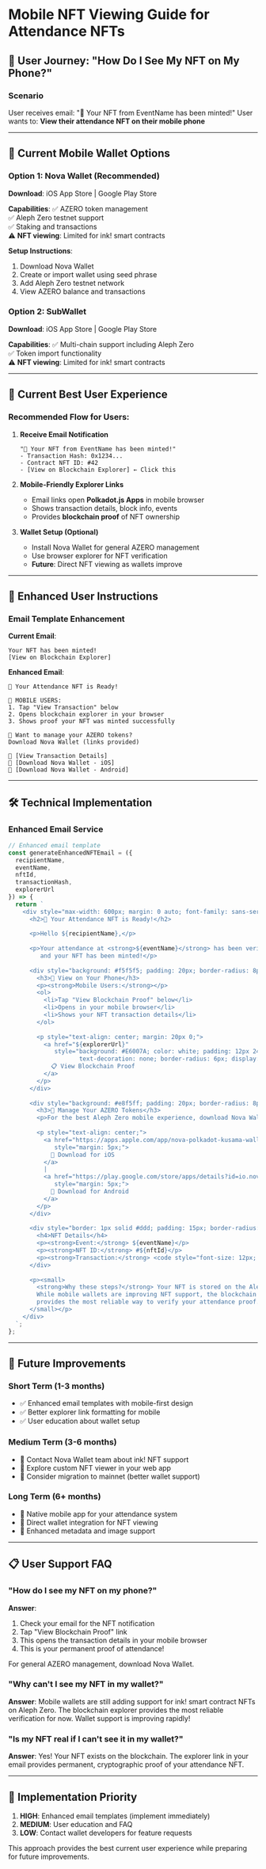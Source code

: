 # Mobile NFT Viewing Guide for Attendance NFTs

## 🎯 User Journey: "How Do I See My NFT on My Phone?"

### Scenario
User receives email: "🎉 Your NFT from EventName has been minted!"
User wants to: **View their attendance NFT on their mobile phone**

---

## 📱 Current Mobile Wallet Options

### Option 1: Nova Wallet (Recommended)
**Download**: iOS App Store | Google Play Store

**Capabilities**:
✅ AZERO token management  
✅ Aleph Zero testnet support  
✅ Staking and transactions  
⚠️ **NFT viewing**: Limited for ink! smart contracts  

**Setup Instructions**:
1. Download Nova Wallet
2. Create or import wallet using seed phrase
3. Add Aleph Zero testnet network
4. View AZERO balance and transactions

### Option 2: SubWallet  
**Download**: iOS App Store | Google Play Store

**Capabilities**:
✅ Multi-chain support including Aleph Zero  
✅ Token import functionality  
⚠️ **NFT viewing**: Limited for ink! smart contracts  

---

## 🔗 Current Best User Experience

### Recommended Flow for Users:

1. **Receive Email Notification**
   ```
   "🎉 Your NFT from EventName has been minted!"
   - Transaction Hash: 0x1234...
   - Contract NFT ID: #42
   - [View on Blockchain Explorer] ← Click this
   ```

2. **Mobile-Friendly Explorer Links**
   - Email links open **Polkadot.js Apps** in mobile browser
   - Shows transaction details, block info, events
   - Provides **blockchain proof** of NFT ownership

3. **Wallet Setup (Optional)**
   - Install Nova Wallet for general AZERO management
   - Use browser explorer for NFT verification
   - **Future**: Direct NFT viewing as wallets improve

---

## 🚀 Enhanced User Instructions

### Email Template Enhancement

**Current Email**:
```
Your NFT has been minted!
[View on Blockchain Explorer]
```

**Enhanced Email**:
```
🎉 Your Attendance NFT is Ready!

📱 MOBILE USERS:
1. Tap "View Transaction" below
2. Opens blockchain explorer in your browser
3. Shows proof your NFT was minted successfully

💭 Want to manage your AZERO tokens?
Download Nova Wallet (links provided)

🔗 [View Transaction Details]
🏪 [Download Nova Wallet - iOS]
🤖 [Download Nova Wallet - Android]
```

---

## 🛠️ Technical Implementation

### Enhanced Email Service

```javascript
// Enhanced email template
const generateEnhancedNFTEmail = ({
  recipientName,
  eventName,
  nftId,
  transactionHash,
  explorerUrl
}) => {
  return `
    <div style="max-width: 600px; margin: 0 auto; font-family: sans-serif;">
      <h2>🎉 Your Attendance NFT is Ready!</h2>
      
      <p>Hello ${recipientName},</p>
      
      <p>Your attendance at <strong>${eventName}</strong> has been verified 
         and your NFT has been minted!</p>
      
      <div style="background: #f5f5f5; padding: 20px; border-radius: 8px; margin: 20px 0;">
        <h3>📱 View on Your Phone</h3>
        <p><strong>Mobile Users:</strong></p>
        <ol>
          <li>Tap "View Blockchain Proof" below</li>
          <li>Opens in your mobile browser</li>
          <li>Shows your NFT transaction details</li>
        </ol>
        
        <p style="text-align: center; margin: 20px 0;">
          <a href="${explorerUrl}" 
             style="background: #E6007A; color: white; padding: 12px 24px; 
                    text-decoration: none; border-radius: 6px; display: inline-block;">
            📋 View Blockchain Proof
          </a>
        </p>
      </div>
      
      <div style="background: #e8f5ff; padding: 20px; border-radius: 8px; margin: 20px 0;">
        <h3>📱 Manage Your AZERO Tokens</h3>
        <p>For the best Aleph Zero mobile experience, download Nova Wallet:</p>
        
        <p style="text-align: center;">
          <a href="https://apps.apple.com/app/nova-polkadot-kusama-wallet/id1597119355"
             style="margin: 5px;">
            🍎 Download for iOS
          </a>
          |
          <a href="https://play.google.com/store/apps/details?id=io.novasama.novawallet"
             style="margin: 5px;">
            🤖 Download for Android
          </a>
        </p>
      </div>
      
      <div style="border: 1px solid #ddd; padding: 15px; border-radius: 8px; margin: 20px 0;">
        <h4>NFT Details</h4>
        <p><strong>Event:</strong> ${eventName}</p>
        <p><strong>NFT ID:</strong> #${nftId}</p>
        <p><strong>Transaction:</strong> <code style="font-size: 12px; word-break: break-all;">${transactionHash}</code></p>
      </div>
      
      <p><small>
        <strong>Why these steps?</strong> Your NFT is stored on the Aleph Zero blockchain. 
        While mobile wallets are improving NFT support, the blockchain explorer 
        provides the most reliable way to verify your attendance proof.
      </small></p>
    </div>
  `;
};
```

---

## 🔮 Future Improvements

### Short Term (1-3 months)
- ✅ Enhanced email templates with mobile-first design
- ✅ Better explorer link formatting for mobile
- ✅ User education about wallet setup

### Medium Term (3-6 months)  
- 🔄 Contact Nova Wallet team about ink! NFT support
- 🔄 Explore custom NFT viewer in your web app
- 🔄 Consider migration to mainnet (better wallet support)

### Long Term (6+ months)
- 🚀 Native mobile app for your attendance system
- 🚀 Direct wallet integration for NFT viewing
- 🚀 Enhanced metadata and image support

---

## 📋 User Support FAQ

### "How do I see my NFT on my phone?"

**Answer**: 
1. Check your email for the NFT notification
2. Tap "View Blockchain Proof" link
3. This opens the transaction details in your mobile browser
4. This is your permanent proof of attendance!

For general AZERO management, download Nova Wallet.

### "Why can't I see my NFT in my wallet?"

**Answer**: 
Mobile wallets are still adding support for ink! smart contract NFTs on Aleph Zero. 
The blockchain explorer provides the most reliable verification for now. 
Wallet support is improving rapidly!

### "Is my NFT real if I can't see it in my wallet?"

**Answer**: 
Yes! Your NFT exists on the blockchain. The explorer link in your email 
provides permanent, cryptographic proof of your attendance NFT.

---

## 🎯 Implementation Priority

1. **HIGH**: Enhanced email templates (implement immediately)
2. **MEDIUM**: User education and FAQ
3. **LOW**: Contact wallet developers for feature requests

This approach provides the best current user experience while preparing for future improvements. 